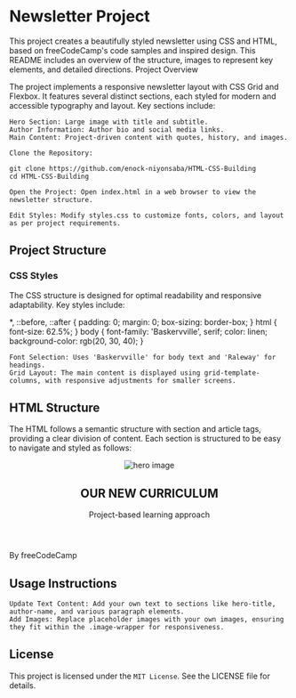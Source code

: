 # Newsletter Project

This project creates a beautifully styled newsletter using CSS and HTML, based on freeCodeCamp's code samples and inspired design. This README includes an overview of the structure, images to represent key elements, and detailed directions.
Project Overview

The project implements a responsive newsletter layout with CSS Grid and Flexbox. It features several distinct sections, each styled for modern and accessible typography and layout. Key sections include:

    Hero Section: Large image with title and subtitle.
    Author Information: Author bio and social media links.
    Main Content: Project-driven content with quotes, history, and images.

    Clone the Repository:

    git clone https://github.com/enock-niyonsaba/HTML-CSS-Building
    cd HTML-CSS-Building

    Open the Project: Open index.html in a web browser to view the newsletter structure.

    Edit Styles: Modify styles.css to customize fonts, colors, and layout as per project requirements.

## Project Structure
### CSS Styles

The CSS structure is designed for optimal readability and responsive adaptability. Key styles include:

*,
::before,
::after {
  padding: 0;
  margin: 0;
  box-sizing: border-box;
}
html {
  font-size: 62.5%;
}
body {
  font-family: 'Baskervville', serif;
  color: linen;
  background-color: rgb(20, 30, 40);
}

    Font Selection: Uses 'Baskervville' for body text and 'Raleway' for headings.
    Grid Layout: The main content is displayed using grid-template-columns, with responsive adjustments for smaller screens.

## HTML Structure

The HTML follows a semantic structure with section and article tags, providing a clear division of content. Each section is structured to be easy to navigate and styled as follows:

<main>
  <section class="heading">
    <header class="hero">
      <img src="https://cdn.freecodecamp.org/platform/universal/fcc_meta_1920X1080-indigo.png" alt="hero image" class="hero-img" />
      <h1 class="hero-title">OUR NEW CURRICULUM</h1>
      <p class="hero-subtitle">Project-based learning approach</p>
    </header>
    <div class="author">
      <p>By freeCodeCamp</p>
    </div>
  </section>
</main>

## Usage Instructions

    Update Text Content: Add your own text to sections like hero-title, author-name, and various paragraph elements.
    Add Images: Replace placeholder images with your own images, ensuring they fit within the .image-wrapper for responsiveness.

## License

This project is licensed under the ` MIT License `. See the LICENSE file for details.
